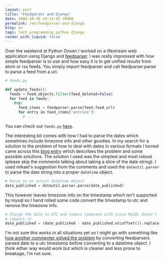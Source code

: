 ```yaml
---
layout: post
title: "Feedparser and Django"
date: 2008-10-30 19:13:52 +0000
permalink: /en/feedparser-and-django
blog: en
tags: tech programming python django
render_with_liquid: false
---
```


Over the weekend at Python Onsen I worked on a lifestream web application using Django and [feedparser](http://www.feedparser.org/). I was really impressed with how simple feedparser is to use and how easy it is to get unified results from atom or rss feeds. You simply import feedparser and call feedparser.parse to parse a feed from a url.

```python
# feeds.py

def update_feeds():
  feeds = Feed.objects.filter(feed_deleted=False)
  for feed in feeds:
    try:
      feed_items = feedparser.parse(feed.feed_url)
      for entry in feed_items['entries']:
        # ...
```

You can check out `feeds.py` [here](http://bitbucket.org/IanLewis/django-lifestream/src/a64fcf2090a1/dlife/lifestream/feeds.py).

The interesting bit comes with how I had to parse the dates which sometimes
include timezone info and other goodies. In my search for a solution to the
problem of how to deal with dates in various formats I turned came across this
[blog entry](http://www.deadlybloodyserious.com/2007/09/feedparser-v-django/)
which describes the problem and some possible solutions. The solution I used
was the simplest and most robust (please skip the comments talking about taking
a slice of the date string). I used mikael's suggestion from the comments and
used the `dateutil.parser` to parse the date string into a proper `datetime`
object.

```python
# Parse to an actual datetime object
date_published = dateutil.parser.parse(date_published)
```

This however leaves timezone info on the timestamp which isn't supported by
mysql so I hand rolled some code convert the timestamp to utc and remove the
timezone info.

```python
# Change the date to UTC and remove timezone info since MySQL doesn't
# support it
date_published = (date_published - date_published.utcoffset()).replace(tzinfo=None)
```

I'm not sure this works in all situations yet so I might go with something like
[how another commenter solved the
problem](http://intertwingly.net/blog/2007/09/02/Dealing-With-Dates) by
converting feedparsers parsed date to a utc timestamp before converting to a
datetime object. I think either way would work but which is cleaner and less
prone to breakage, I'm not sure.

